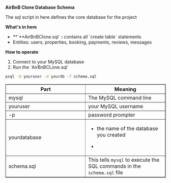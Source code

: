 **AirBnB Clone Database Schema**

The sql script in here defines the core database for the project

**What's in here**

- **\`**AirBnBClone.sql\` **:** contains all \`create table\` statements
- Entities: users, properties, booking, payments, reviews, messages

**How to operate**

1.  Connect to your MySQL database
2.  Run the \`AirBnBCLone.sql\`

```bash
psql -U youruser -d yourdb -f schema.sql

```

<table border="1" style="border-collapse: collapse; width: 100%;"><thead><tr><th scope="col" style="width: 38.2022%;">Part</th><th scope="col" style="width: 38.2022%;">Meaning</th></tr></thead><tbody><tr><td style="width: 38.2022%;">mysql</td><td style="width: 38.2022%;">The MySQL command line</td></tr><tr><td style="width: 38.2022%;">youruser</td><td style="width: 38.2022%;">your MySQL username</td></tr><tr><td style="width: 38.2022%;">-p</td><td style="width: 38.2022%;">password prompter</td></tr><tr><td style="width: 38.2022%;">yourdatabase</td><td style="width: 38.2022%;"><ul><li><p>the name of the database you created</p></li><li></li></ul></td></tr><tr><td style="width: 38.2022%;">schema.sql</td><td style="width: 38.2022%;">This tells&nbsp;<code spellcheck="false">mysql</code> to execute the SQL commands in the <code class="inline-code" spellcheck="false">schema.sql</code> file</td></tr></tbody></table>